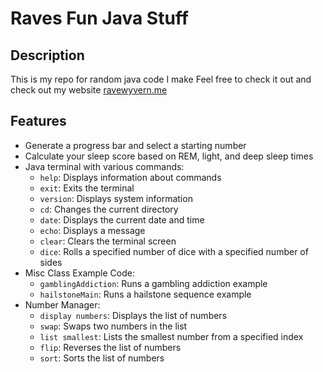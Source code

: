 # Raves Fun Java Stuff
## Description
This is my repo for random java code I make
Feel free to check it out and check out my website
[ravewyvern.me](https://ravewyvern.me/home.html)

## Features
- Generate a progress bar and select a starting number
- Calculate your sleep score based on REM, light, and deep sleep times
- Java terminal with various commands:
  - `help`: Displays information about commands
  - `exit`: Exits the terminal
  - `version`: Displays system information
  - `cd`: Changes the current directory
  - `date`: Displays the current date and time
  - `echo`: Displays a message
  - `clear`: Clears the terminal screen
  - `dice`: Rolls a specified number of dice with a specified number of sides
- Misc Class Example Code:
  - `gamblingAddiction`: Runs a gambling addiction example
  - `hailstoneMain`: Runs a hailstone sequence example
- Number Manager:
  - `display numbers`: Displays the list of numbers
  - `swap`: Swaps two numbers in the list
  - `list smallest`: Lists the smallest number from a specified index
  - `flip`: Reverses the list of numbers
  - `sort`: Sorts the list of numbers